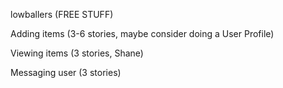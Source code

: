 lowballers (FREE STUFF)

Adding items (3-6 stories, maybe consider doing a User Profile)

Viewing items (3 stories, Shane)

Messaging user (3 stories)


